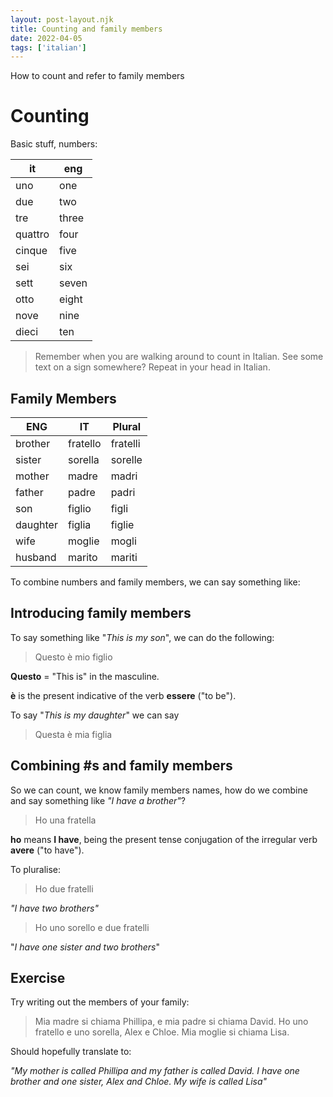 ```yaml
---
layout: post-layout.njk
title: Counting and family members
date: 2022-04-05
tags: ['italian']
---
```

<!-- Excerpt Start -->
How to count and refer to family members
<!-- Excerpt End -->

# Counting
 
Basic stuff, numbers:

| it      | eng   |
|---------|-------|
| uno     | one   |
| due     | two   |
| tre     | three |
| quattro | four  |
| cinque  | five  |
| sei     | six   |
| sett    | seven |
| otto    | eight |
| nove    | nine  |
| dieci   | ten   |

> Remember when you are walking around to count in Italian. See some text on a sign somewhere? Repeat in your head in Italian. 



## Family Members

| ENG      | IT   |Plural  |
|---------|-------|-------|
| brother     | fratello   |  fratelli  |
| sister     | sorella   |sorelle  |
| mother     | madre |madri  |
| father | padre  |padri  |
| son  | figlio  |figli  |
| daughter     | figlia   |figlie  |
| wife     | moglie   |mogli  |
| husband     | marito   |mariti  |

To combine numbers and family members, we can say something like:

## Introducing family members

To say something like "*This is my son*", we can do the following:

> Questo è mio figlio

**Questo**  = "This is" in the masculine. 

**è** is the present indicative of the verb **essere** ("to be"). 

To say "*This is my daughter*" we can say

> Questa è mia figlia

## Combining #s and family members

So we can count, we know family members names, how do we combine and say something like *"I have a brother"*?

> Ho una fratella

**ho** means **I have**, being the present tense conjugation of the irregular verb **avere** ("to have").

To pluralise:

> Ho due fratelli

*"I have two brothers"*

> Ho uno sorello e due fratelli

"*I have one sister and two brothers*"

## Exercise

Try writing out the members of your family:

> Mia madre si chiama Phillipa, e mia padre si chiama David. Ho uno fratello e uno sorella, Alex e Chloe. Mia moglie si chiama Lisa. 

Should hopefully translate to:

*"My mother is called Phillipa and my father is called David. I have one brother and one sister, Alex and Chloe. My wife is called Lisa"*